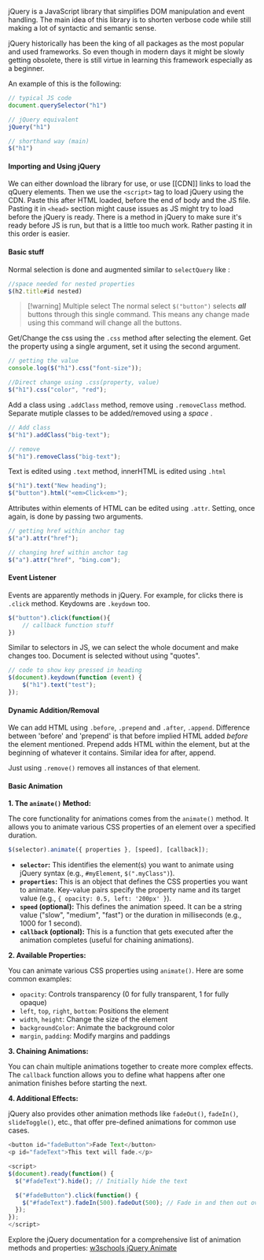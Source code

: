 
jQuery is a JavaScript library that simplifies DOM manipulation and event handling. The main idea of this library is to shorten verbose code while still making a lot of syntactic and semantic sense. 

jQuery historically has been the king of all packages as the most popular and used frameworks. So even though in modern days it might be slowly getting obsolete, there is still virtue in learning this framework especially as a beginner. 

An example of this is the following: 

```js
// typical JS code
document.querySelector("h1")

// jQuery equivalent
jQuery("h1")

// shorthand way (main)
$("h1")
```

#### Importing and Using jQuery

We can either download the library for use, or use [[CDN]] links to load the qQuery elements.
Then we use the `<script>` tag to load jQuery using the CDN. Paste this after HTML loaded, before the end of body and the JS file. Pasting it in `<head>` section might cause issues as JS might try to load before the jQuery is ready. There is a method in jQuery to make sure it's ready before JS is run, but that is a little too much work. Rather pasting it in this order is easier.

#### Basic stuff

Normal selection is done and augmented similar to `selectQuery` like :
```js
//space needed for nested properties
$(h2.title#id nested)
```


> [!warning] Multiple select
> The normal select `$("button")` selects ***all***  buttons through this single command. This means any change made using this command will change all the buttons.

Get/Change the css using the `.css` method after selecting the element. Get the property using a single argument, set it using the second argument. 
```js
// getting the value
console.log($("h1").css("font-size"));

//Direct change using .css(property, value)
$("h1").css("color", "red");
```

Add a class using `.addClass` method, remove using `.removeClass` method. Separate mutiple classes to be added/removed using a *space* . 

```js
// Add class
$("h1").addClass("big-text");

// remove 
$("h1").removeClass("big-text");
```

Text is edited using `.text` method, innerHTML is edited using `.html`

```js
$("h1").text("New heading");
$("button").html("<em>Click<em>");
```

Attributes within elements of HTML can be edited using `.attr`. Setting, once again, is done by passing two arguments.

```js
// getting href within anchor tag
$("a").attr("href");

// changing href within anchor tag
$("a").attr("href", "bing.com");
```

#### Event Listener 

Events are apparently methods in jQuery. For example, for clicks there is `.click` method. Keydowns are `.keydown` too. 

```js
$("button").click(function(){
	// callback function stuff
})
```

Similar to selectors in JS, we can select the whole document and make changes too. Document is selected without using "quotes".
```js
// code to show key pressed in heading
$(document).keydown(function (event) {
	$("h1").text("test");
});
```

#### Dynamic Addition/Removal

We can add HTML using `.before`, `.prepend` and `.after`, `.append`. Difference between 'before' and 'prepend' is that before implied HTML added *before* the element mentioned. Prepend adds HTML within the element, but at the beginning of whatever it contains. Similar idea for after, append.

Just using `.remove()` removes all instances of that element.

#### Basic Animation

**1. The `animate()` Method:**

The core functionality for animations comes from the `animate()` method. It allows you to animate various CSS properties of an element over a specified duration.
```js
$(selector).animate({ properties }, [speed], [callback]);
```
- **`selector`:** This identifies the element(s) you want to animate using jQuery syntax (e.g., `#myElement`, `$(".myClass")`).
- **`properties`:** This is an object that defines the CSS properties you want to animate. Key-value pairs specify the property name and its target value (e.g., `{ opacity: 0.5, left: '200px' }`).
- **`speed` (optional):** This defines the animation speed. It can be a string value ("slow", "medium", "fast") or the duration in milliseconds (e.g., 1000 for 1 second).
- **`callback` (optional):** This is a function that gets executed after the animation completes (useful for chaining animations).

**2. Available Properties:**

You can animate various CSS properties using `animate()`. Here are some common examples:

- `opacity`: Controls transparency (0 for fully transparent, 1 for fully opaque)
- `left`, `top`, `right`, `bottom`: Positions the element
- `width`, `height`: Change the size of the element
- `backgroundColor`: Animate the background color
- `margin`, `padding`: Modify margins and paddings

**3. Chaining Animations:**

You can chain multiple animations together to create more complex effects. The `callback` function allows you to define what happens after one animation finishes before starting the next.

**4. Additional Effects:**

jQuery also provides other animation methods like `fadeOut()`, `fadeIn()`, `slideToggle()`, etc., that offer pre-defined animations for common use cases.

```js
<button id="fadeButton">Fade Text</button>
<p id="fadeText">This text will fade.</p>

<script>
$(document).ready(function() {
  $("#fadeText").hide(); // Initially hide the text

  $("#fadeButton").click(function() {
    $("#fadeText").fadeIn(500).fadeOut(500); // Fade in and then out over 500ms
  });
});
</script>

```

Explore the jQuery documentation for a comprehensive list of animation methods and properties: [w3schools jQuery Animate](https://www.w3schools.com/jquery/jquery_animate.asp)
